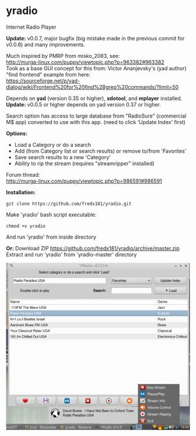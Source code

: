 # yradio
Internet Radio Player  

**Update:** v0.0.7, major bugfix (big mistake made in the previous commit for v0.0.6) and many improvements.     

Much inspired by PMRP from misko_2083, see:  
http://murga-linux.com/puppy/viewtopic.php?p=963382#963382  
Took as a base GUI concept for this from: Victor Ananjevsky's (yad author) "find frontend" example from here:  
https://sourceforge.net/p/yad-dialog/wiki/Frontend%20for%20find%2Bgrep%20commands/?limit=50  

Depends on **yad** (version 0.35 or higher), **xdotool**, and **mplayer** installed.  
**Update:** v0.0.5 or higher depends on yad version 0.37 or higher.     

Search option has access to large database from "RadioSure" (commercial M$ app) converted to use with this app.
(need to click 'Update Index' first)    

**Options:**
- Load a Category or do a search   
- Add (from Category list or search results) or remove to/from 'Favorites'      
- Save search results to a new 'Category'    
- Ability to rip the stream (requires "streamripper" installed)    
  
Forum thread:  
http://murga-linux.com/puppy/viewtopic.php?p=986591#986591

**Installation:**
```    
git clone https://github.com/fredx181/yradio.git  
```   
Make 'yradio' bash script executable:  
```  
chmod +x yradio  
```  
And run 'yradio' from inside directory  
  
**Or:**    Download ZIP  https://github.com/fredx181/yradio/archive/master.zip  
Extract and run 'yradio' from 'yradio-master' directory  
  
![yradio](yradio-0.0.6.png)  
